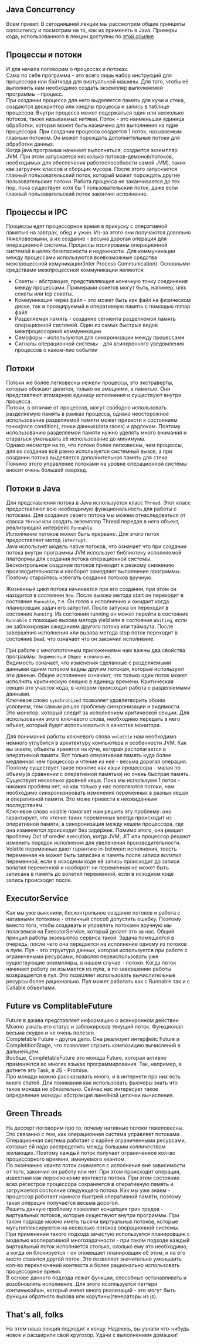## Java Concurrency
Всем привет. В сегодняшней лекции мы рассмотрим общие принципы concurrency и посмотрим на то, как их применять в Java. Примеры кода, использованного в лекции доступны по [этой ссылке](https://gist.github.com/klesogor/35254a9c1ca583a61ec9e6ce6e7fb821)

## Процессы и потоки

И для начала поговорим о процессах и потоках.  
Сама по себе программа - это всего лишь набор инструкций для процессора или байткода для виртуальной машины. Для того, чтобы её выполнить нам необходимо создать экземпляр выполняемой программы - процесс.     
При создании процесса для него выделяется память для кучи и стека, создаются дескриптор или хэндлы процесса и запись в таблице процессов. Внутри процесса может содержаться один или несколько потоков, также называемых нитями. Поток - это наименьшая единица обработки, которая может быть назначена для выполнения на ядре процессора. При создании процесса создается 1 поток, называемым главным потоком. Он может порождать дополнительные потоки для обработки данных.  
Когда java программа начинает выполняться, создается экземпляр JVM. При этом запускается несколько потоков-демонов(потоков, необходимых для обеспечения работоспособности самой JVM), таких как загрузчик классов и сборщик мусора. После этого запускается главный пользовательский поток, который может порождать другие пользовательские потоки. Работа процесса не заканчивается до тех пор, пока существует хотя бы 1 пользовательский поток, даже если главный пользовательский поток закончил исполнение. 
## Процессы и IPC
Процессы едят процессорное время в прикуску с оперативной памятью на завтрак, обед и ужин. Из-за этого они получаются довольно тяжеловесными, а их создание - весьма дорогая операция для операционной системы.
Процессы изолированы операционной системой в целях безопасности и надежности. Для коммуникации между процессами используются всевозможные средства межпроцессной комуникации(Inter Process Communication). Основными средствами межпроцессной коммуникации являются:
- Сокеты - абстракция, представляющия конечную точку соединения между процессами. Примерами сокетов могут быть, напимер, unix сокеты или tcp сокеты.
- Коммуникация через файл - это может быть как файл на физическом диске, так и проэцируемый в оперативную память с помощью mmap файл
- Разделяемая память - создание сегмента разделяемой память операционной системой. Один из самых быстрых видов межпроцессорной коммуникации
- Семофоры - используются для синхронизации между процессами
- Сигналы операционной системы - для асинхронного уведомления процессов о каком-лио событии  

## Потоки
Потоки же более легковесны нежели процессы, это экстраверты, которые обожают делится, только не эмоциями, а памятью. Они представляют атомарную единицу исполнения и существуют внутри процесса.  
Потоки, в отличие от процессов, могут свободно использовать разделяемую память в рамках процесса, однако неосторожное использование разделяемой памяти может привести к состояниям гонки(race condition), гонки данных(data races) и дэдлокам. Поэтому использованию разделяемой памяти нужно уделять много внимания и стараться уменьшать её использование до минимума.  
Однако несмотря на то, что потоки более легковесны, чем процессы, для их создания всё равно используется системный вызов, а при создании потока выделяется дополнительная память для стека. Помимо этого управление потоками на уровне операционной системы вносит очень большой оверхед.  

## Потоки в Java
Для представления потока в Java используется класс `Thread`. Этот класс предоставляют всю необходимую функциональность для работы с потоками. Для создания своего потока мы можем отнаследоваться от класса `Thread` или создать экземпляр Thread передав в него объект, реализующий интерфейс `Runnable`.  
Исполнение потоков может быть прервано. Для этого поток предоставляет метод `interrupt`.   
Java использует модель native потоков, что означает что при создании потока внутри программы JVM использует библиотеку исполняемой платформы для создания потока операционной системы. Бесконтрольное создание потоков приводит к резкому снижению производительности и наоборот замедляет выполнение программы. 
Поэтому старайтесь избегать создания потоков вручную.  

Жизненный цикл потока начинается при его создании, при этом он находится в состоянии `New`. После вызова метода start он переходит в состояние `Runnable`, т.е. Он готов к исполнению и ожидает когда планировщик задач его запустит. После запуска он переходит в состояние `Running`. Из состояния running он может перейти в состояние `Runnable` с помощью вызова метода yield или в состояние `Waiting`, если он заблокирован ожиданием другого потока или таймаута. После завершения исполнения или вызова метода stop поток переходит в состояние `Dead`, что означает что он закончил исполнение.  

При работе с многопоточным приложениями нам важны два свойства программы: `Видимость` и `Общее исполнение`.  
Видимость означает, что изменения сделанные с разделяемыми данными одним потоком видны другим потокам, которые используют эти данные. Общее исполнение означает, что только один поток может исполнять критическую секцию в единицу времени. Критическая секция это участок кода, в котором происходит работа с разделяемыми данными.  
Ключевое слово `synchronized` позволяет удовлетворить обоим условиям, тем самым решая проблему синхронизации и видимости. Это монитор, который следит за исполнением критической секции. Для использования этого ключевого слова, необходимо передать в него объект, который будет использоваться в качестве монитора.  

Для понимания работы ключевого слова `volatile` нам необходимо немного углубится в архитектуру компьютера и особенности JVM. Как вы знаете, объекты хранятся на куче, которая располагается в оперативной памяти. Вот только оперативная память куда более медленная чем процессор и чтение из неё - весьма дорогая операция. Поэтому существует такое понятие как кэши процессора - малая по объему(в сравнении с оперативной памятью) но очень быстрая память. Существует несколько уровней кеша. Пока мы используем 1 поток - никаких проблем нет, но как только у нас появляются потоки, нам необходимо синхронизировать изменения переменных в разных кешах и оперативной памяти. Это може привести к неожиданным последствиям.  
Ключевое слово volatile помогает нам решить эту проблему: оно гарантирует, что чтение таких переменных всегда происходит из оперативной памяти, а синхронизация между кешем процессора, где она изменяется происходит без задержек. Помимо этого, она реашет проблему Out of oreder execution, когда JVM, JIT или процессор решают изменить порядок исполнения для увелечения производительности. Volatile переменные дают гарантию in-between исполнения, тоесть переменная не может быть записана в память после записи волатил переменной, если в исходном коде её запись происходит до записи волатил переменной и наоборот: ни переменная не может быть записана в память до волатил переменной, если в исходном коде запись происходит после.  

## ExecutorService

Как мы уже выяснили, бесконтрольное создание потоков и работа с нативными потоками - отличный способ допустить ошибку. Поэтому вместо того, чтобы создавать и управлять потоками вручную мы полагаемся на ExecutorService, который делает это за нас. Общий принцип работы экзекьютор сервиса такой: Задача помещается в очередь, после чего она передается на исполнение одному из потоков в пуле. Пул - это структура данных, которая используется при работе с ограничеными ресурсами, позволяя переиспользовать уже существующие экземпляры, в нашем случае - потоки. Когда поток начинает работу он изымается из пула, а по завершению работы возвращается в пул. Это позволяет использовать вычислительные ресурсы более рационально. Пул может работать как с Runnable так и с Callable объектами.

## Future vs ComplitableFuture

Future в джава представляет информацию о асинхронном действии. Можно узнать его статус и заблокировав текущий поток. Функционал весьма скуден и не очень полезен.   
Completable Future - другое дело. Она реализует интерфейс Future и CompletitionStage, что позволяет строить композицию вычислений в дальнейшем.   
Вообще, CompletableFuture это монада Future, которая активно применяется во многих языках программирования. Так, например, в дотнете это Task, в JS - Promise.   
Про монады можно рассказывать много, и в интернете про них есть много статей. Для понимания как использовать фьючеры знать что такое монада не обязательно. Сейчас нас интересует такое определение монады: абстракция линейной цепочки вычисления.

## Green Threads

На дессерт поговорим про то, почему нативные потоки тяжеловесны. Это связанно с тем, как операционная система управляет потоками.  
Операционная система работает с карйне ограниченными ресурсами, которые ей надо распределить между большим колличеством желающих. Поэтому каждый поток получает ограниченное кол-во процессорного времени, именуемого квантом.   
По окончанию кванта поток снимается с исполнения вне зависимости от того, закончил он работу или нет. При этом происходит операция, известная как переключение контекста потока. При этом состояние всех регистров процессора сохраняется в оперативную память и загружается состояние следующего потока. Как мы уже знаем - процессор работает намного быстрей оперативной памяти, поэтому такая операция получается весьма дорогой.  
Решить данную проблему позволяет концепция грин тредов - виртуальных потоков, которые существуют внутри программы. При таком подходе можно иметь тысячи виртуальных потоков, которые мультиплексируются на несколько потоков операционной системы.   
При применении такого подхода зачастую используется планировщик с моделью кооперативной многозадачности - при таком подходе каждый виртуальный поток исполняется столько, сколько ему это необходимо, а когда он блокируется - он оповещает планировщик об этом, и на его место ставится другой поток. Это позволяет значительно уменьшить кол-во переключений контекста и более рационально использовать процессорное время.  
В основе данного подхода лежат функции, способные останавливать и возобновлять исполнение. Для этого исопльзуется паттерн континьюэйшн, который имеет много реализаций - это могут быть функции обратного вызова или корутины(генераторы из js).

## That's all, folks

На этом наша лекция подходит к концу. Надеюсь, вы узнали что-нибудь новое и расширили свой кругозор. Удачи с выполнением домашки!
